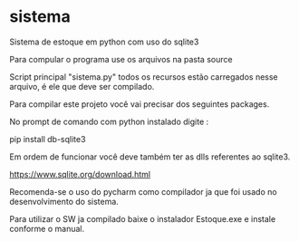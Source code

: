 # sistema

Sistema de estoque em python com uso do sqlite3

Para compular o programa use os arquivos na pasta source

Script principal "sistema.py" todos os recursos estão carregados nesse arquivo,
é ele que deve ser compilado.


Para compilar este projeto você vai precisar dos seguintes packages.

No prompt de comando com python instalado digite :

pip install db-sqlite3

Em ordem de funcionar você deve também ter as dlls referentes ao sqlite3.

https://www.sqlite.org/download.html

Recomenda-se o uso do pycharm como compilador ja que foi
usado no desenvolvimento do sistema. 


Para utilizar o SW ja compilado baixe o instalador Estoque.exe e instale conforme o manual.

